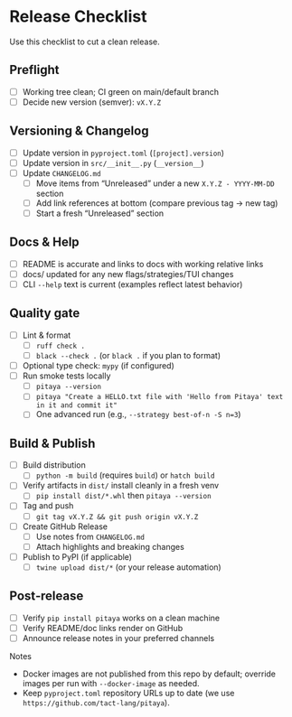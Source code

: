 # Release Checklist

Use this checklist to cut a clean release.

## Preflight

- [ ] Working tree clean; CI green on main/default branch
- [ ] Decide new version (semver): `vX.Y.Z`

## Versioning & Changelog

- [ ] Update version in `pyproject.toml` (`[project].version`)
- [ ] Update version in `src/__init__.py` (`__version__`)
- [ ] Update `CHANGELOG.md`
  - [ ] Move items from “Unreleased” under a new `X.Y.Z - YYYY-MM-DD` section
  - [ ] Add link references at bottom (compare previous tag → new tag)
  - [ ] Start a fresh “Unreleased” section

## Docs & Help

- [ ] README is accurate and links to docs with working relative links
- [ ] docs/ updated for any new flags/strategies/TUI changes
- [ ] CLI `--help` text is current (examples reflect latest behavior)

## Quality gate

- [ ] Lint & format
  - [ ] `ruff check .`
  - [ ] `black --check .` (or `black .` if you plan to format)
- [ ] Optional type check: `mypy` (if configured)
- [ ] Run smoke tests locally
  - [ ] `pitaya --version`
  - [ ] `pitaya "Create a HELLO.txt file with 'Hello from Pitaya' text in it and commit it"`
  - [ ] One advanced run (e.g., `--strategy best-of-n -S n=3`)

## Build & Publish

- [ ] Build distribution
  - [ ] `python -m build` (requires `build`) or `hatch build`
- [ ] Verify artifacts in `dist/` install cleanly in a fresh venv
  - [ ] `pip install dist/*.whl` then `pitaya --version`
- [ ] Tag and push
  - [ ] `git tag vX.Y.Z && git push origin vX.Y.Z`
- [ ] Create GitHub Release
  - [ ] Use notes from `CHANGELOG.md`
  - [ ] Attach highlights and breaking changes
- [ ] Publish to PyPI (if applicable)
  - [ ] `twine upload dist/*` (or your release automation)

## Post‑release

- [ ] Verify `pip install pitaya` works on a clean machine
- [ ] Verify README/doc links render on GitHub
- [ ] Announce release notes in your preferred channels

Notes

- Docker images are not published from this repo by default; override images per run with `--docker-image` as needed.
- Keep `pyproject.toml` repository URLs up to date (we use `https://github.com/tact-lang/pitaya`).

